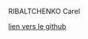 RIBALTCHENKO Carel

[lien vers le github](https://github.com/carelribaltchenko/tp_note_flask_carel.git)